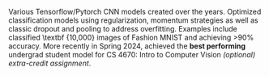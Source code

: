 Various Tensorflow/Pytorch CNN models created over the years. Optimized classification models using regularization, momentum strategies as well as classic dropout and pooling to address overfitting. Examples include classified \textbf {10,000} images of Fashion MNIST and achieving >90% accuracy. More recently in Spring 2024, achieved the **best performing** undergrad student model for CS 4670: Intro to Computer Vision *(optional) extra-credit assignment*.
